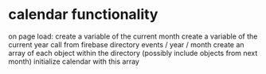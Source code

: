 # calendar functionality

on page load:
    create a variable of the current month
    create a variable of the current year
    call from firebase 
        directory events / year / month
        create an array of each object within the directory
        (possibly include objects from next month)
        initialize calendar with this array